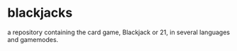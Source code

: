 # blackjacks
a repository containing the card game, Blackjack or 21, in several languages and gamemodes.
